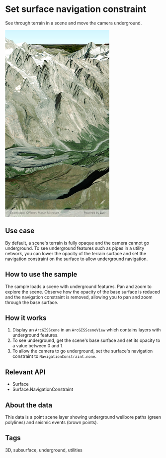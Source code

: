 # Set surface navigation constraint

See through terrain in a scene and move the camera underground.

![Image of set surface navigation constraint](set_surface_navigation_constraint.png)

## Use case

By default, a scene's terrain is fully opaque and the camera cannot go underground. To see underground features such as pipes in a utility network, you can lower the opacity of the terrain surface and set the navigation constraint on the surface to allow underground navigation.

## How to use the sample

The sample loads a scene with underground features. Pan and zoom to explore the scene. Observe how the opacity of the base surface is reduced and the navigation constraint is removed, allowing you to pan and zoom through the base surface.

## How it works

1. Display an `ArcGISScene` in an `ArcGISSceneView` which contains layers with underground features.
2. To see underground, get the scene's base surface and set its opacity to a value between 0 and 1.
3. To allow the camera to go underground, set the surface's navigation constraint to `NavigationConstraint.none`.

## Relevant API

* Surface
* Surface.NavigationConstraint

## About the data

This data is a point scene layer showing underground wellbore paths (green polylines) and seismic events (brown points).

## Tags

3D, subsurface, underground, utilities

